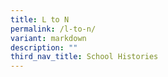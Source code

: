 ```yaml
---
title: L to N
permalink: /l-to-n/
variant: markdown
description: ""
third_nav_title: School Histories
---
```


